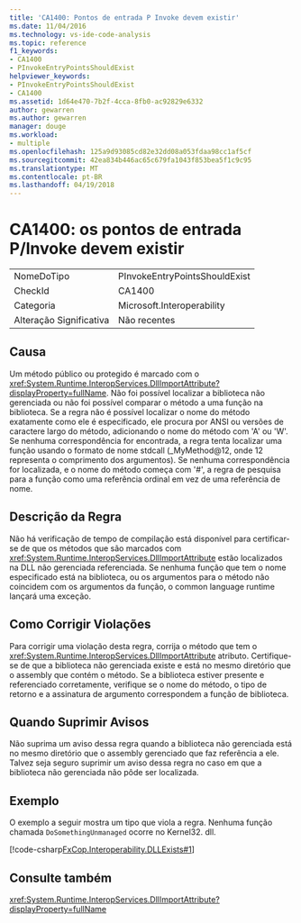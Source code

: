 ```yaml
---
title: 'CA1400: Pontos de entrada P Invoke devem existir'
ms.date: 11/04/2016
ms.technology: vs-ide-code-analysis
ms.topic: reference
f1_keywords:
- CA1400
- PInvokeEntryPointsShouldExist
helpviewer_keywords:
- PInvokeEntryPointsShouldExist
- CA1400
ms.assetid: 1d64e470-7b2f-4cca-8fb0-ac92829e6332
author: gewarren
ms.author: gewarren
manager: douge
ms.workload:
- multiple
ms.openlocfilehash: 125a9d93085cd82e32dd08a053fdaa98cc1af5cf
ms.sourcegitcommit: 42ea834b446ac65c679fa1043f853bea5f1c9c95
ms.translationtype: MT
ms.contentlocale: pt-BR
ms.lasthandoff: 04/19/2018
---
```

# <a name="ca1400-pinvoke-entry-points-should-exist"></a>CA1400: os pontos de entrada P/Invoke devem existir
|||
|-|-|
|NomeDoTipo|PInvokeEntryPointsShouldExist|
|CheckId|CA1400|
|Categoria|Microsoft.Interoperability|
|Alteração Significativa|Não recentes|

## <a name="cause"></a>Causa
 Um método público ou protegido é marcado com o <xref:System.Runtime.InteropServices.DllImportAttribute?displayProperty=fullName>. Não foi possível localizar a biblioteca não gerenciada ou não foi possível comparar o método a uma função na biblioteca. Se a regra não é possível localizar o nome do método exatamente como ele é especificado, ele procura por ANSI ou versões de caractere largo do método, adicionando o nome do método com 'A' ou 'W'. Se nenhuma correspondência for encontrada, a regra tenta localizar uma função usando o formato de nome stdcall (_MyMethod@12, onde 12 representa o comprimento dos argumentos). Se nenhuma correspondência for localizada, e o nome do método começa com '#', a regra de pesquisa para a função como uma referência ordinal em vez de uma referência de nome.

## <a name="rule-description"></a>Descrição da Regra
 Não há verificação de tempo de compilação está disponível para certificar-se de que os métodos que são marcados com <xref:System.Runtime.InteropServices.DllImportAttribute> estão localizados na DLL não gerenciada referenciada. Se nenhuma função que tem o nome especificado está na biblioteca, ou os argumentos para o método não coincidem com os argumentos da função, o common language runtime lançará uma exceção.

## <a name="how-to-fix-violations"></a>Como Corrigir Violações
 Para corrigir uma violação desta regra, corrija o método que tem o <xref:System.Runtime.InteropServices.DllImportAttribute> atributo. Certifique-se de que a biblioteca não gerenciada existe e está no mesmo diretório que o assembly que contém o método. Se a biblioteca estiver presente e referenciado corretamente, verifique se o nome do método, o tipo de retorno e a assinatura de argumento correspondem a função de biblioteca.

## <a name="when-to-suppress-warnings"></a>Quando Suprimir Avisos
 Não suprima um aviso dessa regra quando a biblioteca não gerenciada está no mesmo diretório que o assembly gerenciado que faz referência a ele. Talvez seja seguro suprimir um aviso dessa regra no caso em que a biblioteca não gerenciada não pôde ser localizada.

## <a name="example"></a>Exemplo
 O exemplo a seguir mostra um tipo que viola a regra. Nenhuma função chamada `DoSomethingUnmanaged` ocorre no Kernel32. dll.

 [!code-csharp[FxCop.Interoperability.DLLExists#1](../code-quality/codesnippet/CSharp/ca1400-p-invoke-entry-points-should-exist_1.cs)]

## <a name="see-also"></a>Consulte também
 <xref:System.Runtime.InteropServices.DllImportAttribute?displayProperty=fullName>